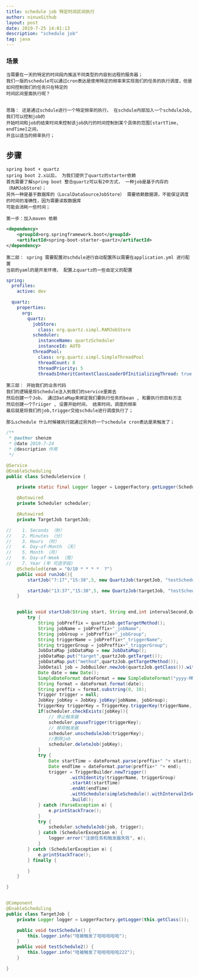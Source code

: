 ```yaml
---
title: schedule job 特定时间区间执行
author: ninuxGithub
layout: post
date: 2019-7-25 14:01:13
description: "schedule job"
tag: java
---
```


### 场景
    当需要在一天的特定的时间段内推送不同类型的内容到远程的服务器；
    我们一版的schedule可以通过cron表达是使用特定的频率来实现我们的任务的执行调度，但是如何控制我们的任务只在特定的
    时间区间里面执行呢？
    
    
    思路： 还是通过schdule进行一个特定频率的执行， 在schdule内部加入一个schduleJob, 我们可以控制job的
    开始时间和job的结束时间来控制该job执行的时间控制到某个具体的范围[startTime, endTime]之间， 
    并且以适当的频率执行；
    
## 步骤
    spring boot + quartz
    spring boot 2.x以后， 为我们提供了quartz的starter依赖
    首先需要了解spring boot 整合quartz可以有2中方式， 一种job是基于内存的（RAMJobStore）；
    另外一种是基于数据库的（LocalDataSourceJobStore） 需要依赖数据源，不能保证调度的时间的准确性，因为需要读取数据库
    可能会消耗一些时间；
    
    第一步：加入maven 依赖
    
```xml
<dependency>
    <groupId>org.springframework.boot</groupId>
    <artifactId>spring-boot-starter-quartz</artifactId>
</dependency>
```      

    第二部： spring 需要配置对schdule进行自动配置所以需要在application.yml 进行配置
    当前的yaml的是开发环境， 配置上quartz的一些自定义的配置
    
```yaml
spring:
  profiles:
    active: dev

  quartz:
    properties:
      org:
        quartz:
          jobStore:
            class: org.quartz.simpl.RAMJobStore
          scheduler:
            instanceName: quartzScheduler
            instanceId: AUTO
          threadPool:
            class: org.quartz.simpl.SimpleThreadPool
            threadCount: 8
            threadPriority: 5
            threadsInheritContextClassLoaderOfInitializingThread: true
```    

    第三部： 开始我们的业务代码
    我们的逻辑是将Schedule注入到我们的service里面去
    然后创建一个Job， 通过DataMap来绑定我们要执行任务的bean , 和要执行的目标方法 
    然后创建一个Triiger , 设置开始时间， 结束时间，调度的频率
    最后就是将我们的job,trigger交给schdule进行调度执行了；
    
    那么schedule 什么时候被执行就通过另外的一个schedule cron表达是来触发了；
    
```java
/**
 * @author shenzm
 * @date 2019-7-24
 * @description 作用
 */

@Service
@EnableScheduling
public class ScheduleService {

    private static final Logger logger = LoggerFactory.getLogger(ScheduleService.class);

    @Autowired
    private Scheduler scheduler;

    @Autowired
    private TargetJob targetJob;

//    1. Seconds （秒）
//    2. Minutes （分）
//    3. Hours （时）
//    4. Day-of-Month （天）
//    5. Month （月）
//    6. Day-of-Week （周）
//    7. Year (年 可选字段)
    @Scheduled(cron = "0/10 * * * *  ?")
    public void runJob(){
        startJob("7:17","15:38",5, new QuartzJob(targetJob, "testSchedule"));

        startJob("13:37","15:38",5, new QuartzJob(targetJob, "testSchedule2"));
    }


    public void startJob(String start, String end,int intervalSecond,QuartzJob quartzJob) {
        try {
            String jobPreffix = quartzJob.getTargetMethod();
            String jobName = jobPreffix+"_jobName";
            String jobGroup = jobPreffix+"_jobGroup";
            String triggerName = jobPreffix+"_triggerName";
            String triggerGroup = jobPreffix+"_triggerGroup";
            JobDataMap jobDataMap = new JobDataMap();
            jobDataMap.put("target",quartzJob.getTarget());
            jobDataMap.put("method",quartzJob.getTargetMethod());
            JobDetail job = JobBuilder.newJob(quartzJob.getClass()).withIdentity(jobName, jobGroup).setJobData(jobDataMap).build();
            Date date = new Date();
            SimpleDateFormat dateFormat = new SimpleDateFormat("yyyy-MM-dd HH:mm");
            String format = dateFormat.format(date);
            String preffix = format.substring(0, 10);
            Trigger trigger = null;
            JobKey jobKey = JobKey.jobKey(jobName, jobGroup);
            TriggerKey triggerKey = TriggerKey.triggerKey(triggerName, triggerGroup);
            if(scheduler.checkExists(jobKey)){
                // 停止触发器
                scheduler.pauseTrigger(triggerKey);
                // 移除触发器
                scheduler.unscheduleJob(triggerKey);
                //删除job
                scheduler.deleteJob(jobKey);
            }
            try {
                Date startTime = dateFormat.parse(preffix+" "+ start);
                Date endTime = dateFormat.parse(preffix+" "+ end);
                trigger = TriggerBuilder.newTrigger()
                        .withIdentity(triggerName, triggerGroup)
                        .startAt(startTime)
                        .endAt(endTime)
                        .withSchedule(simpleSchedule().withIntervalInSeconds(intervalSecond).repeatForever())
                        .build();
            } catch (ParseException e) {
                e.printStackTrace();
            }
            try {
                scheduler.scheduleJob(job, trigger);
            } catch (SchedulerException e) {
                logger.error("注册任务和触发器失败", e);
            }
        } catch (SchedulerException e) {
            e.printStackTrace();
        } finally {

        }
    }

}


@Component
@EnableScheduling
public class TargetJob {
    private Logger logger = LoggerFactory.getLogger(this.getClass());

    public void testSchedule() {
        this.logger.info("哇被触发了哈哈哈哈哈");
    }
    public void testSchedule2() {
        this.logger.info("哇被触发了哈哈哈哈哈222");
    }

}

```    
    
    
    
